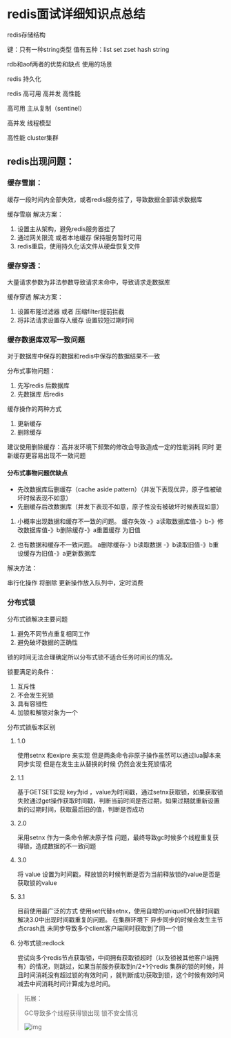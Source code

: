 # redis面试详细知识点总结

redis存储结构

键：只有一种string类型 值有五种：list set zset hash string

rdb和aof两者的优势和缺点 使用的场景 



redis 持久化



redis 高可用 高并发 高性能

高可用 主从复制（sentinel）

高并发 线程模型

高性能   cluster集群



## redis出现问题：

### 缓存雪崩：

缓存一段时间内全部失效，或者redis服务挂了，导致数据全部请求数据库

缓存雪崩 解决方案：

1. 设置主从架构，避免redis服务器挂了
2. 通过网关限流 或者本地缓存 保持服务暂时可用
3. redis重启，使用持久化话文件从硬盘恢复文件



### 缓存穿透：

大量请求参数为非法参数导致请求未命中，导致请求走数据库

缓存穿透 解决方案：

1. 设置布隆过滤器 或者 压缩filter提前拦截
2. 将非法请求设置存入缓存 设置较短过期时间



### 缓存数据库双写一致问题

对于数据库中保存的数据和redis中保存的数据结果不一致

分布式事物问题：

1. 先写redis 后数据库
2. 先数据库 后redis



缓存操作的两种方式

1. 更新缓存
2. 删除缓存

建议使用删除缓存：高并发环境下频繁的修改会导致造成一定的性能消耗 同时 更新缓存更容易出现不一致问题

#### 分布式事物问题优缺点

- 先改数据库后删缓存（cache aside pattern）（并发下表现优异，原子性被破坏时候表现不如意）
- 先删缓存后改数据库（并发下表现不如意，原子性没有被破坏时候表现如意）

1. 小概率出现数据和缓存不一致的问题。 缓存失效 -》a读取数据库值-》b-》修改数据库值-》b删除缓存-》a重置缓存 为旧值

2. 也有数据和缓存不一致问题。 a删除缓存-》b读取数据 -》b读取旧值-》b重设缓存为旧值-》a更新数据库 

解决方法：

串行化操作 将删除 更新操作放入队列中，定时消费

   

### 分布式锁

分布式锁解决主要问题

1. 避免不同节点重复相同工作
2. 避免破坏数据的正确性

锁的时间无法合理确定所以分布式锁不适合任务时间长的情况。

锁要满足的条件：

1. 互斥性
2. 不会发生死锁
3. 具有容错性
4. 加锁和解锁对象为一个

分布式锁版本区别

1. 1.0 

   使用setnx 和exipre 来实现 但是两条命令非原子操作虽然可以通过lua脚本来同步实现 但是在发生主从替换的时候 仍然会发生死锁情况

2. 1.1

   基于GETSET实现  key为id ，value为时间戳，通过setnx获取锁，如果获取锁失败通过get操作获取时间戳，判断当前时间是否过期，如果过期就重新设置新的过期时间，获取最后旧的值，判断是否成功

3. 2.0

   采用setnx 作为一条命令解决原子性 问题，最终导致gc时候多个线程重复获得锁，造成数据的不一致问题

4. 3.0

   将 value 设置为时间戳，释放锁的时候判断是否为当前释放锁的value是否是获取锁的value

5. 3.1

   目前使用最广泛的方式 使用set代替setnx，使用自增的uniqueID代替时间戳 解决3.0中出现时间戳重复的问题。  在集群环境下 异步同步的时候会发生主节点crash且 未同步导致多个client客户端同时获取到了同一个锁

6. 分布式锁:redlock

   尝试向多个redis节点获取锁，中间拥有获取锁超时（以及锁被其他客户端拥有）的情况，则跳过，如果当前服务获取到n/2+1个redis 集群的锁的时候，并且时间消耗没有超过锁的有效时间 ，就判断成功获取到锁，这个时候有效时间减去中间消耗时间计算成为总时间。










> 拓展：
>
> GC导致多个线程获得锁出现 锁不安全情况
>
> ![img](https://camo.githubusercontent.com/dabb9223848c1297181c876cc99f1448fa50a4a2/68747470733a2f2f75706c6f61642d696d616765732e6a69616e7368752e696f2f75706c6f61645f696d616765732f373839363839302d636633613430333936386132336265342e706e673f696d6167654d6f6772322f6175746f2d6f7269656e742f7374726970253743696d61676556696577322f322f772f31323430)
>
> 